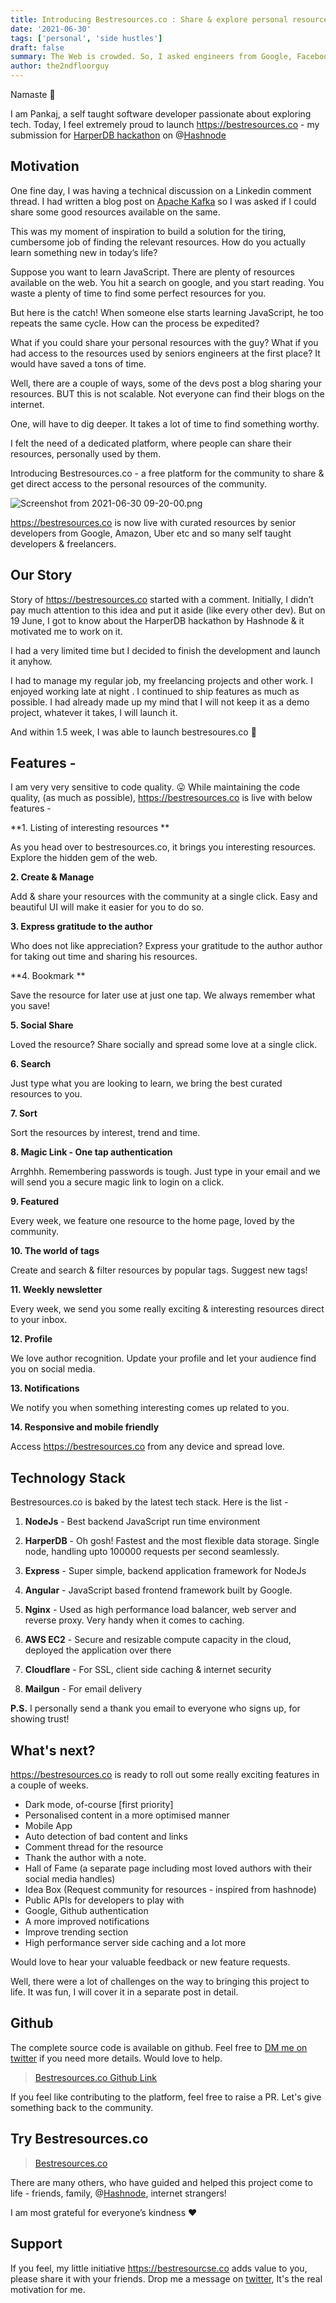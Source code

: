 ```yaml
---
title: Introducing Bestresources.co : Share & explore personal resources at one place!
date: '2021-06-30'
tags: ['personal', 'side hustles']
draft: false
summary: The Web is crowded. So, I asked engineers from Google, Facebook, Uber etc to share their personal resources and built Bestresources.co
author: the2ndfloorguy
---
```


Namaste 🙏

I am Pankaj, a self taught software developer passionate about exploring tech. Today, I feel extremely proud to launch https://bestresources.co - my submission for [HarperDB hackathon](https://townhall.hashnode.com/announcing-harperdb-hackathon-on-hashnode) on @[Hashnode](@hashnode)

## Motivation 

One fine day, I was having a technical discussion on a Linkedin comment thread.  I had written a blog post on [Apache Kafka](https://blog.pankajtanwar.in/the-basics-you-need-to-know-about-kafka-graphic-explanation-ahead) so I was asked if I could share some good resources available on the same. 

This was my moment of inspiration to build a solution for the tiring, cumbersome job of finding the relevant resources. How do you actually learn something new in today’s life? 

Suppose you want to learn JavaScript. There are plenty of resources available on the web. You hit a search on google, and you start reading. You waste a plenty of time to find some perfect resources for you. 

But here is the catch! When someone else starts learning JavaScript, he too repeats the same cycle. How can the process be expedited?

What if you could share your personal resources with the guy? What if you had access to the resources used by seniors engineers at the first place? It would have saved a tons of time.

Well, there are a couple of ways, some of the devs post a blog sharing your resources. BUT this is not scalable. Not everyone can find their blogs on the internet. 

One, will have to dig deeper. It takes a lot of time to find something worthy. 

I felt the need of a dedicated platform, where people can share their resources, personally used by them.

Introducing Bestresources.co - a free platform for the community to share & get direct access to the personal resources of the community.


![Screenshot from 2021-06-30 09-20-00.png](https://cdn.hashnode.com/res/hashnode/image/upload/v1625025068685/32JUdUgrg.png)

https://bestresources.co is now live with curated resources by senior developers from Google, Amazon, Uber etc and so many self taught developers &  freelancers.

## Our Story 

Story of https://bestresources.co started with a comment. Initially, I didn’t pay much attention to this idea and put it aside (like every other dev). But on 19 June, I got to know about the HarperDB hackathon by Hashnode & it motivated me to work on it. 

I had a very limited time but I decided to finish the development and launch it anyhow. 

I had to manage my regular job, my freelancing projects and other work. I enjoyed working late at night . I continued to ship features as much as possible. I had already made up my mind that I will not keep it as a demo project, whatever it takes, I will launch it.

And within 1.5 week, I was able to launch bestresoures.co 🎉

## Features -

I am very very sensitive to code quality. 😛 While maintaining the code quality, (as much as possible), https://bestresources.co is live with below features -

**1. Listing of interesting resources **

As you head over to bestresources.co, it brings you  interesting resources. Explore the hidden gem of the web.

**2. Create & Manage** 

Add & share your resources with the community at a single click. Easy and beautiful UI will make it easier for you to do so.

**3. Express gratitude to the author**

Who does not like appreciation? Express your gratitude to the author author for taking out time and sharing his resources. 

**4. Bookmark **

Save the resource for later use at just one tap. We always remember what you save!

**5. Social Share** 

Loved the resource? Share socially and spread some love at a single click.

**6. Search** 

Just type what you are looking to learn, we bring the best curated resources to you.  

**7. Sort** 

Sort the resources by interest, trend and time.

**8. Magic Link - One tap authentication**

Arrghhh. Remembering passwords is tough. Just type in your email and we will send you a secure  magic link to login on a click.

**9. Featured** 

Every week, we feature one resource to the home page, loved by the community. 

**10. The world of tags** 

Create and search & filter resources by popular tags. Suggest new tags!

**11. Weekly newsletter**

Every week, we send you some really exciting & interesting resources direct to your inbox. 

**12. Profile** 

We love author recognition. Update your profile and let your audience find you on social media. 

**13. Notifications** 

We notify you when something interesting comes up related to you. 

**14. Responsive and mobile friendly**

Access https://bestresources.co from any device and spread love.

## Technology Stack 

Bestresources.co is baked by the latest tech stack. Here is the list -

1. **NodeJs** - Best backend JavaScript run time environment 

2. **HarperDB** - Oh gosh! Fastest and the most flexible data storage. Single node, handling upto 100000 requests per second seamlessly. 

3. **Express** - Super simple, backend application framework for NodeJs

4. **Angular** - JavaScript based frontend framework built by Google.

5. **Nginx** - Used as high performance load balancer, web server and reverse proxy. Very handy when it comes to caching.  

6. **AWS EC2** - Secure and resizable compute capacity in the cloud, deployed the application over there

7. **Cloudflare** - For SSL, client side caching & internet security

8. **Mailgun** - For email delivery 

**P.S.** I personally send a thank you email to everyone who signs up, for showing trust!

## What's next? 

https://bestresources.co is ready to roll out some really exciting features in a couple of weeks.

- Dark mode, of-course [first priority] 
- Personalised content in a more optimised manner 
- Mobile App 
- Auto detection of bad content and links 
- Comment thread for the resource
- Thank the author with a note.
- Hall of Fame (a separate page including most loved authors with their social media handles)
- Idea Box (Request community for resources - inspired from hashnode)
- Public APIs for developers to play with
- Google, Github authentication
- A more improved notifications 
- Improve trending section
- High performance server side caching and a lot more

Would love to hear your valuable feedback or new feature requests.

Well, there were a lot of challenges on the way to bringing this project to life. It was fun, I will cover it in a separate post in detail. 

## Github

The complete source code is available on github. Feel free to [DM me on twitter](https://twitter.com/the2ndfloorguy) if you need more details. Would love to help.

> [Bestresources.co Github Link](https://github.com/Pankajtanwarbanna/bestresources.co)

If you feel like contributing to the platform, feel free to raise a PR. Let's give something back to the community. 

## Try Bestresources.co

> [Bestresources.co](https://bestresources.co)

There are many others, who have guided and helped this project come to life - friends, family, @[Hashnode](@hashnode), internet strangers!

I am most grateful for everyone’s kindness ❤️

## Support

If you feel, my little initiative https://bestresourcse.co adds value to you, please share it with your friends. Drop me a message on [twitter](https://twitter.com/the2ndfloorguy), It's the real motivation for me. 